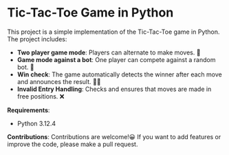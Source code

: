 
# Tic-Tac-Toe Game in Python

This project is a simple implementation of the Tic-Tac-Toe game in Python. The project includes:

- **Two player game mode**: Players can alternate to make moves. 👥
- **Game mode against a bot**: One player can compete against a random bot. 🤖
- **Win check**: The game automatically detects the winner after each move and announces the result. 🏁✅
- **Invalid Entry Handling**: Checks and ensures that moves are made in free positions. ❌

**Requirements**:
- Python 3.12.4

**Contributions**:
Contributions are welcome!😀 If you want to add features or improve the code, please make a pull request.
